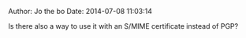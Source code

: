 Author: Jo the bo
Date: 2014-07-08 11:03:14

Is there also a way to use it with an S/MIME certificate instead of PGP?
